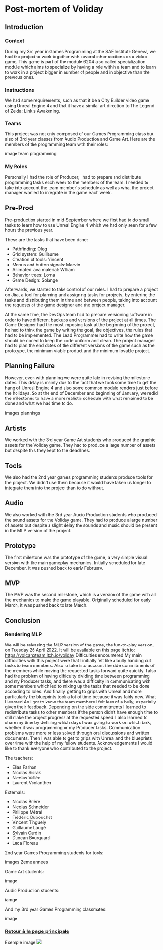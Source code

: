 # Post-mortem of Voliday

## Introduction
### Context

During my 3rd year in Games Programming at the SAE Institute Geneva, we had the project to work together with several other sections on a video game. This game is part of the module 6204 also called specialization module which aims to specialize by having a role within a team and to learn to work in a project bigger in number of people and in objective than the previous ones.

### Instructions
We had some requirements, such as that it be a City Builder video game using Unreal Engine 4 and that it have a similar art direction to The Legend of Zelda: Link's Awakening.

### Teams
This project was not only composed of our Games Programming class but also of 3rd year classes from Audio Production and Game Art.
Here are the members of the programming team with their roles:

image team programming

### My Roles
Personally I had the role of Producer, I had to prepare and distribute programming tasks each week to the members of the team. I needed to take into account the team member's schedule as well as what the project manager wanted to integrate in the game each week.

## Pre-Prod

Pre-production started in mid-September where we first had to do small tasks to learn how to use Unreal Engine 4 which we had only seen for a few hours the previous year.

These are the tasks that have been done:
- Pathfinding: Oleg
- Grid system: Guillaume
- Creation of tools: Vincent
- Menus and button signals: Marvin
- Animated lava material: William
- Behavior trees: Lorna
- Game Design: Solange
	
Afterwards, we started to take control of our roles. I had to prepare a project on Jira, a tool for planning and assigning tasks for projects, by entering the tasks and distributing them in time and between people, taking into account the requests of the game designer and the project manager.

At the same time, the DevOps team had to prepare versioning software in order to have different backups and versions of the project at all times. The Game Designer had the most imposing task at the beginning of the project, he had to think the game by writing the goal, the objectives, the rules that had to be implemented. The Lead Programmer had to write how the game should be coded to keep the code uniform and clean. The project manager had to plan the end dates of the different versions of the game such as the prototype, the minimum viable product and the minimum lovable project.

## Planning Failure
However, even with planning we were quite late in revising the milestone dates. This delay is mainly due to the fact that we took some time to get the hang of Unreal Engine 4 and also some common module renders just before the holidays.
So at the end of December and beginning of January, we redid the milestones to have a more realistic schedule with what remained to be done and what we had time to do.

images plannings

## Artists

We worked with the 3rd year Game Art students who produced the graphic assets for the Voliday game. They had to produce a large number of assets but despite this they kept to the deadlines.

## Tools

We also had the 2nd year games programming students produce tools for the project. We didn't use them because it would have taken us longer to integrate them into the project than to do without.

## Audio

We also worked with the 3rd year Audio Production students who produced the sound assets for the Voliday game. They had to produce a large number of assets but despite a slight delay the sounds and music should be present in the MLP version of the project.

## Prototype

The first milestone was the prototype of the game, a very simple visual version with the main gameplay mechanics. Initially scheduled for late December, it was pushed back to early February.

## MVP

The MVP was the second milestone, which is a version of the game with all the mechanics to make the game playable. Originally scheduled for early March, it was pushed back to late March.

## Conclusion

### Rendering MLP

We will be releasing the MLP version of the game, the fun-to-play version, on Tuesday 26 April 2022.
It will be available on this page itch.io: https://volcanoteam.itch.io/voliday
Difficulties encountered
My main difficulties with this project were that I initially felt like a bully handing out tasks to team members. Also to take into account the side commitments of the members while moving the requested tasks forward quite quickly. I also had the problem of having difficulty dividing time between programming and my Producer tasks, and there was a difficulty in communicating with some members which led to mixing up the tasks that needed to be done according to roles. And finally, getting to grips with Unreal and more particularly the blueprints took a lot of time because it was fairly new.
What I learned
As I got to know the team members I felt less of a bully, especially given their feedback. Depending on the side commitments I learned to redistribute tasks to other members if the person didn't have enough time to still make the project progress at the requested speed. I also learned to share my time by defining which days I was going to work on which task, whether it was programming or my Producer tasks. Communication problems were more or less solved through oral discussions and written documents. Then I was able to get to grips with Unreal and the blueprints over time with the help of my fellow students.
Acknowledgements
I would like to thank everyone who contributed to the project.

The teachers:
- Elias Farhan
- Nicolas Siorak
- Nicolas Vallée
- Laurent Vonlanthen
	
Externals:
- Nicolas Brière
- Nicolas Schneider
- Philippe Métral
- Frédéric Dubouchet
- Vincent Tinguely
- Guillaume Laugé
- Sylvain Cardin
- Duncan Bourquard
- Luca Floreau
	
2nd year Games Programming students for tools:

images 2eme annees

Game Art students:

image 

Audio Production students:

iamge

And my 3rd year Games Programming classmates:

image

### [Retour à la page principale](https://worgaros.github.io/)

Exemple image
![](https://worgaros.github.io/Images/openwin.gif)